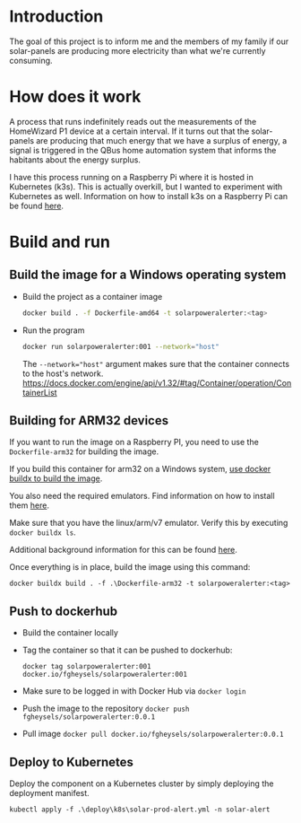 # Introduction

The goal of this project is to inform me and the members of my family if our solar-panels are producing more electricity than what we're currently consuming.

# How does it work

A process that runs indefinitely reads out the measurements of the HomeWizard P1 device at a certain interval.
If it turns out that the solar-panels are producing that much energy that we have a surplus of energy, a signal is triggered in the QBus home automation system that informs the habitants about the energy surplus.

I have this process running on a Raspberry Pi where it is hosted in Kubernetes (k3s).  This is actually overkill, but I wanted to experiment with Kubernetes as well.  Information on how to install k3s on a Raspberry Pi can be found [here](https://github.com/fgheysels/pi_k3s).

# Build and run

## Build the image for a Windows operating system

- Build the project as a container image

  ```bash
  docker build . -f Dockerfile-amd64 -t solarpoweralerter:<tag>
  ```

- Run the program

  ```bash
  docker run solarpoweralerter:001 --network="host"
  ```

  The `--network="host"` argument makes sure that the container connects to the host's network.
  https://docs.docker.com/engine/api/v1.32/#tag/Container/operation/ContainerList


## Building for ARM32 devices

If you want to run the image on a Raspberry PI, you need to use the `Dockerfile-arm32` for building the image.

If you build this container for arm32 on a Windows system, [use docker buildx to build the image](https://docs.docker.com/build/install-buildx/).

You also need the required emulators.  Find information on how to install them [here](https://docs.docker.com/build/building/multi-platform/#build-and-run-multi-architecture-images).

Make sure that you have the linux/arm/v7 emulator.  Verify this by executing `docker buildx ls`.

Additional background information for this can be found [here](https://github.com/dotnet/dotnet-docker/blob/main/samples/dotnetapp/README.md#build-an-image-for-arm32-and-arm64).

Once everything is in place, build the image using this command:

```
docker buildx build . -f .\Dockerfile-arm32 -t solarpoweralerter:<tag>
```

## Push to dockerhub

- Build the container locally
- Tag the container so that it can be pushed to dockerhub:
  ```
  docker tag solarpoweralerter:001 docker.io/fgheysels/solarpoweralerter:001
  ```
- Make sure to be logged in with Docker Hub via `docker login`
- Push the image to the repository `docker push fgheysels/solarpoweralerter:0.0.1`

- Pull image `docker pull docker.io/fgheysels/solarpoweralerter:0.0.1`

## Deploy to Kubernetes

Deploy the component on a Kubernetes cluster by simply deploying the deployment manifest.

```
kubectl apply -f .\deploy\k8s\solar-prod-alert.yml -n solar-alert
```